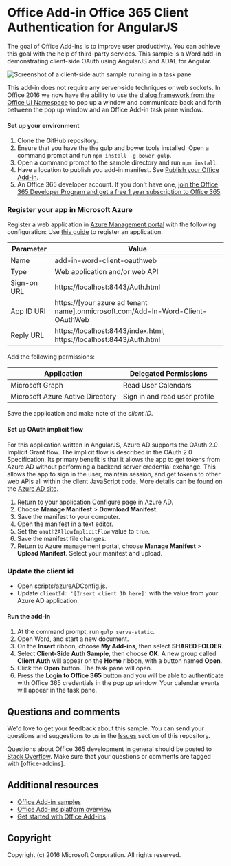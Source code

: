 # Office Add-in Office 365 Client Authentication for AngularJS 

The goal of Office Add-ins is to improve user productivity. You can achieve this goal with the help of third-party services. This sample is a Word add-in demonstrating client-side OAuth using AngularJS and ADAL for Angular. 

![Screenshot of a client-side auth sample running in a task pane](http://i.imgur.com/JERzS4n.png)

This add-in does not require any server-side techniques or web sockets. In Office 2016 we now have the ability to use the [dialog framework from the Office UI Namespace](https://dev.office.com/reference/add-ins/shared/officeui) to pop up a window and communicate back and forth between the pop up window and an Office Add-in task pane window.

#### Set up your environment

1. Clone the GitHub repository.
1. Ensure that you have the the gulp and bower tools installed. Open a command prompt and run `npm install -g bower gulp`.
2. Open a command prompt to the sample directory and run `npm install`.
3. Have a location to publish you add-in manifest. See [Publish your Office Add-in](http://dev.office.com/docs/add-ins/publish/publish).
4. An Office 365 developer account. If you don't have one, [join the Office 365 Developer Program and get a free 1 year subscription to Office 365](https://aka.ms/devprogramsignup).

### Register your app in Microsoft Azure

Register a web application in [Azure Management portal](https://manage.windowsazure.com) with the following configuration: 
Use [this guide](https://docs.microsoft.com/en-us/azure/active-directory/active-directory-integrating-applications) to register an application.

Parameter | Value
---------|--------
Name | add-in-word-client-oauthweb
Type | Web application and/or web API
Sign-on URL | https://localhost:8443/Auth.html
App ID URI | https://[your azure ad tenant name].onmicrosoft.com/Add-In-Word-Client-OAuthWeb
Reply URL | https://localhost:8443/index.html, https://localhost:8443/Auth.html

Add the following permissions:

Application | Delegated Permissions
---------|--------
Microsoft Graph | Read User Calendars
Microsoft Azure Active Directory | Sign in and read user profile

Save the application and make note of the *client ID*.

#### Set up OAuth implicit flow 

For this application written in AngularJS, Azure AD supports the OAuth 2.0 Implicit Grant flow. The implicit flow is described in the OAuth 2.0 Specification. Its primary benefit is that it allows the app to get tokens from Azure AD without performing a backend server credential exchange. This allows the app to sign in the user, maintain session, and get tokens to other web APIs all within the client JavaScript code. More details can be found on the [Azure AD site](https://azure.microsoft.com/en-us/documentation/articles/active-directory-v2-protocols-implicit/). 

1. Return to your application Configure page in Azure AD. 
2. Choose **Manage Manifest** > **Download Manifest**.
2. Save the manifest to your computer.
3. Open the manifest in a text editor.
4. Set the `oauth2AllowImplicitFlow` value to `true`.
5. Save the manifest file changes.
6. Return to Azure management portal, choose **Manage Manifest** > **Upload Manifest**. Select your manifest and upload.

### Update the client id
* Open scripts/azureADConfig.js.
* Update `clientId: '[Insert client ID here]'` with the value from your Azure AD application.

#### Run the add-in 
  
1. At the command prompt, run `gulp serve-static`.
2. Open Word, and start a new document.
3. On the **Insert** ribbon, choose **My Add-ins**, then select **SHARED FOLDER**. 
3. Select **Client-Side Auth Sample**, then choose **OK**. A new group called **Client Auth** will appear on the **Home** ribbon, with a button named **Open**.
4. Click the **Open** button. The task pane will open.
5. Press the **Login to Office 365** button and you will be able to authenticate with Office 365 credentials in the pop up window. Your calendar events will appear in the task pane.

## Questions and comments

We'd love to get your feedback about this sample. You can send your questions and suggestions to us in the [Issues](https://github.com/OfficeDev/Word-Add-in-AngularJS-Client-OAuth/issues) section of this repository.

Questions about Office 365 development in general should be posted to [Stack Overflow](http://stackoverflow.com/questions/tagged/office-addins). Make sure that your questions or comments are tagged with [office-addins].
  
## Additional resources

* [Office Add-in samples](https://github.com/OfficeDev?utf8=%E2%9C%93&query=-add-in)
* [Office Add-ins platform overview](http://dev.office.com/docs/add-ins/overview/office-add-ins)
* [Get started with Office Add-ins](http://dev.office.com/getting-started/addins)

## Copyright

Copyright (c) 2016 Microsoft Corporation. All rights reserved.
